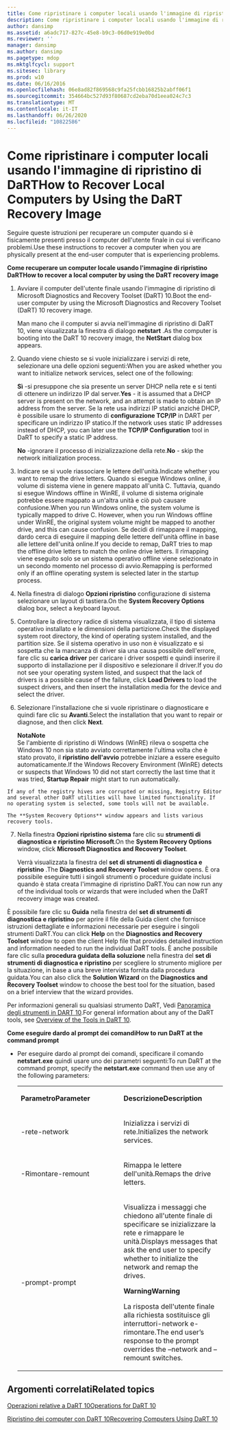 ```yaml
---
title: Come ripristinare i computer locali usando l'immagine di ripristino di DaRT
description: Come ripristinare i computer locali usando l'immagine di ripristino di DaRT
author: dansimp
ms.assetid: a6adc717-827c-45e8-b9c3-06d0e919e0bd
ms.reviewer: ''
manager: dansimp
ms.author: dansimp
ms.pagetype: mdop
ms.mktglfcycl: support
ms.sitesec: library
ms.prod: w10
ms.date: 06/16/2016
ms.openlocfilehash: 06e8ad82f869568c9fa25fcbb16825b2abff06f1
ms.sourcegitcommit: 354664bc527d93f80687cd2eba70d1eea024c7c3
ms.translationtype: MT
ms.contentlocale: it-IT
ms.lasthandoff: 06/26/2020
ms.locfileid: "10822586"
---
```

# <span data-ttu-id="5f1b6-103">Come ripristinare i computer locali usando l'immagine di ripristino di DaRT</span><span class="sxs-lookup"><span data-stu-id="5f1b6-103">How to Recover Local Computers by Using the DaRT Recovery Image</span></span>


<span data-ttu-id="5f1b6-104">Seguire queste istruzioni per recuperare un computer quando si è fisicamente presenti presso il computer dell'utente finale in cui si verificano problemi.</span><span class="sxs-lookup"><span data-stu-id="5f1b6-104">Use these instructions to recover a computer when you are physically present at the end-user computer that is experiencing problems.</span></span>

**<span data-ttu-id="5f1b6-105">Come recuperare un computer locale usando l'immagine di ripristino DaRT</span><span class="sxs-lookup"><span data-stu-id="5f1b6-105">How to recover a local computer by using the DaRT recovery image</span></span>**

1.  <span data-ttu-id="5f1b6-106">Avviare il computer dell'utente finale usando l'immagine di ripristino di Microsoft Diagnostics and Recovery Toolset (DaRT) 10.</span><span class="sxs-lookup"><span data-stu-id="5f1b6-106">Boot the end-user computer by using the Microsoft Diagnostics and Recovery Toolset (DaRT) 10 recovery image.</span></span>

    <span data-ttu-id="5f1b6-107">Man mano che il computer si avvia nell'immagine di ripristino di DaRT 10, viene visualizzata la finestra di dialogo **netstart** .</span><span class="sxs-lookup"><span data-stu-id="5f1b6-107">As the computer is booting into the DaRT 10 recovery image, the **NetStart** dialog box appears.</span></span>

2.  <span data-ttu-id="5f1b6-108">Quando viene chiesto se si vuole inizializzare i servizi di rete, selezionare una delle opzioni seguenti:</span><span class="sxs-lookup"><span data-stu-id="5f1b6-108">When you are asked whether you want to initialize network services, select one of the following:</span></span>

    <span data-ttu-id="5f1b6-109">**Sì** -si presuppone che sia presente un server DHCP nella rete e si tenti di ottenere un indirizzo IP dal server.</span><span class="sxs-lookup"><span data-stu-id="5f1b6-109">**Yes** - it is assumed that a DHCP server is present on the network, and an attempt is made to obtain an IP address from the server.</span></span> <span data-ttu-id="5f1b6-110">Se la rete usa indirizzi IP statici anziché DHCP, è possibile usare lo strumento di **configurazione TCP/IP** in DART per specificare un indirizzo IP statico.</span><span class="sxs-lookup"><span data-stu-id="5f1b6-110">If the network uses static IP addresses instead of DHCP, you can later use the **TCP/IP Configuration** tool in DaRT to specify a static IP address.</span></span>

    <span data-ttu-id="5f1b6-111">**No** -ignorare il processo di inizializzazione della rete.</span><span class="sxs-lookup"><span data-stu-id="5f1b6-111">**No** - skip the network initialization process.</span></span>

3.  <span data-ttu-id="5f1b6-112">Indicare se si vuole riassociare le lettere dell'unità.</span><span class="sxs-lookup"><span data-stu-id="5f1b6-112">Indicate whether you want to remap the drive letters.</span></span> <span data-ttu-id="5f1b6-113">Quando si esegue Windows online, il volume di sistema viene in genere mappato all'unità C. Tuttavia, quando si esegue Windows offline in WinRE, il volume di sistema originale potrebbe essere mappato a un'altra unità e ciò può causare confusione.</span><span class="sxs-lookup"><span data-stu-id="5f1b6-113">When you run Windows online, the system volume is typically mapped to drive C. However, when you run Windows offline under WinRE, the original system volume might be mapped to another drive, and this can cause confusion.</span></span> <span data-ttu-id="5f1b6-114">Se decidi di rimappare il mapping, dardo cerca di eseguire il mapping delle lettere dell'unità offline in base alle lettere dell'unità online.</span><span class="sxs-lookup"><span data-stu-id="5f1b6-114">If you decide to remap, DaRT tries to map the offline drive letters to match the online drive letters.</span></span> <span data-ttu-id="5f1b6-115">Il rimapping viene eseguito solo se un sistema operativo offline viene selezionato in un secondo momento nel processo di avvio.</span><span class="sxs-lookup"><span data-stu-id="5f1b6-115">Remapping is performed only if an offline operating system is selected later in the startup process.</span></span>

4.  <span data-ttu-id="5f1b6-116">Nella finestra di dialogo **Opzioni ripristino** configurazione di sistema selezionare un layout di tastiera.</span><span class="sxs-lookup"><span data-stu-id="5f1b6-116">On the **System Recovery Options** dialog box, select a keyboard layout.</span></span>

5.  <span data-ttu-id="5f1b6-117">Controllare la directory radice di sistema visualizzata, il tipo di sistema operativo installato e le dimensioni della partizione.</span><span class="sxs-lookup"><span data-stu-id="5f1b6-117">Check the displayed system root directory, the kind of operating system installed, and the partition size.</span></span> <span data-ttu-id="5f1b6-118">Se il sistema operativo in uso non è visualizzato e si sospetta che la mancanza di driver sia una causa possibile dell'errore, fare clic su **carica driver** per caricare i driver sospetti e quindi inserire il supporto di installazione per il dispositivo e selezionare il driver.</span><span class="sxs-lookup"><span data-stu-id="5f1b6-118">If you do not see your operating system listed, and suspect that the lack of drivers is a possible cause of the failure, click **Load Drivers** to load the suspect drivers, and then insert the installation media for the device and select the driver.</span></span>

6.  <span data-ttu-id="5f1b6-119">Selezionare l'installazione che si vuole ripristinare o diagnosticare e quindi fare clic su **Avanti**.</span><span class="sxs-lookup"><span data-stu-id="5f1b6-119">Select the installation that you want to repair or diagnose, and then click **Next**.</span></span>

    **<span data-ttu-id="5f1b6-120">Nota</span><span class="sxs-lookup"><span data-stu-id="5f1b6-120">Note</span></span>**  
    <span data-ttu-id="5f1b6-121">Se l'ambiente di ripristino di Windows (WinRE) rileva o sospetta che Windows 10 non sia stato avviato correttamente l'ultima volta che è stato provato, il **ripristino dell'avvio** potrebbe iniziare a essere eseguito automaticamente.</span><span class="sxs-lookup"><span data-stu-id="5f1b6-121">If the Windows Recovery Environment (WinRE) detects or suspects that Windows 10 did not start correctly the last time that it was tried, **Startup Repair** might start to run automatically.</span></span>



~~~
If any of the registry hives are corrupted or missing, Registry Editor and several other DaRT utilities will have limited functionality. If no operating system is selected, some tools will not be available.

The **System Recovery Options** window appears and lists various recovery tools.
~~~

7. <span data-ttu-id="5f1b6-122">Nella finestra **Opzioni ripristino sistema** fare clic su **strumenti di diagnostica e ripristino Microsoft**.</span><span class="sxs-lookup"><span data-stu-id="5f1b6-122">On the **System Recovery Options** window, click **Microsoft Diagnostics and Recovery Toolset**.</span></span>

   <span data-ttu-id="5f1b6-123">Verrà visualizzata la finestra del **set di strumenti di diagnostica e ripristino** .</span><span class="sxs-lookup"><span data-stu-id="5f1b6-123">The **Diagnostics and Recovery Toolset** window opens.</span></span> <span data-ttu-id="5f1b6-124">È ora possibile eseguire tutti i singoli strumenti o procedure guidate inclusi quando è stata creata l'immagine di ripristino DaRT.</span><span class="sxs-lookup"><span data-stu-id="5f1b6-124">You can now run any of the individual tools or wizards that were included when the DaRT recovery image was created.</span></span>

<span data-ttu-id="5f1b6-125">È possibile fare clic su **Guida** nella finestra del **set di strumenti di diagnostica e ripristino** per aprire il file della Guida client che fornisce istruzioni dettagliate e informazioni necessarie per eseguire i singoli strumenti DaRT.</span><span class="sxs-lookup"><span data-stu-id="5f1b6-125">You can click **Help** on the **Diagnostics and Recovery Toolset** window to open the client Help file that provides detailed instruction and information needed to run the individual DaRT tools.</span></span> <span data-ttu-id="5f1b6-126">È anche possibile fare clic sulla **procedura guidata della soluzione** nella finestra del **set di strumenti di diagnostica e ripristino** per scegliere lo strumento migliore per la situazione, in base a una breve intervista fornita dalla procedura guidata.</span><span class="sxs-lookup"><span data-stu-id="5f1b6-126">You can also click the **Solution Wizard** on the **Diagnostics and Recovery Toolset** window to choose the best tool for the situation, based on a brief interview that the wizard provides.</span></span>

<span data-ttu-id="5f1b6-127">Per informazioni generali su qualsiasi strumento DaRT, Vedi [Panoramica degli strumenti in DART 10](overview-of-the-tools-in-dart-10.md).</span><span class="sxs-lookup"><span data-stu-id="5f1b6-127">For general information about any of the DaRT tools, see [Overview of the Tools in DaRT 10](overview-of-the-tools-in-dart-10.md).</span></span>

**<span data-ttu-id="5f1b6-128">Come eseguire dardo al prompt dei comandi</span><span class="sxs-lookup"><span data-stu-id="5f1b6-128">How to run DaRT at the command prompt</span></span>**

- <span data-ttu-id="5f1b6-129">Per eseguire dardo al prompt dei comandi, specificare il comando **netstart.exe** quindi usare uno dei parametri seguenti:</span><span class="sxs-lookup"><span data-stu-id="5f1b6-129">To run DaRT at the command prompt, specify the **netstart.exe** command then use any of the following parameters:</span></span>

  <table>
  <colgroup>
  <col width="50%" />
  <col width="50%" />
  </colgroup>
  <tbody>
  <tr class="odd">
  <td align="left"><p><strong><span data-ttu-id="5f1b6-130">Parametro</span><span class="sxs-lookup"><span data-stu-id="5f1b6-130">Parameter</span></span></strong></p></td>
  <td align="left"><p><strong><span data-ttu-id="5f1b6-131">Descrizione</span><span class="sxs-lookup"><span data-stu-id="5f1b6-131">Description</span></span></strong></p></td>
  </tr>
  <tr class="even">
  <td align="left"><p><span data-ttu-id="5f1b6-132">-rete</span><span class="sxs-lookup"><span data-stu-id="5f1b6-132">-network</span></span></p></td>
  <td align="left"><p><span data-ttu-id="5f1b6-133">Inizializza i servizi di rete.</span><span class="sxs-lookup"><span data-stu-id="5f1b6-133">Initializes the network services.</span></span></p></td>
  </tr>
  <tr class="odd">
  <td align="left"><p><span data-ttu-id="5f1b6-134">-Rimontare</span><span class="sxs-lookup"><span data-stu-id="5f1b6-134">-remount</span></span></p></td>
  <td align="left"><p><span data-ttu-id="5f1b6-135">Rimappa le lettere dell'unità.</span><span class="sxs-lookup"><span data-stu-id="5f1b6-135">Remaps the drive letters.</span></span></p></td>
  </tr>
  <tr class="even">
  <td align="left"><p><span data-ttu-id="5f1b6-136">-prompt</span><span class="sxs-lookup"><span data-stu-id="5f1b6-136">-prompt</span></span></p></td>
  <td align="left"><p><span data-ttu-id="5f1b6-137">Visualizza i messaggi che chiedono all'utente finale di specificare se inizializzare la rete e rimappare le unità.</span><span class="sxs-lookup"><span data-stu-id="5f1b6-137">Displays messages that ask the end user to specify whether to initialize the network and remap the drives.</span></span></p>
  <div class="alert">
  <strong><span data-ttu-id="5f1b6-138">Warning</span><span class="sxs-lookup"><span data-stu-id="5f1b6-138">Warning</span></span></strong><br/><p><span data-ttu-id="5f1b6-139">La risposta dell'utente finale alla richiesta sostituisce gli interruttori-network e-rimontare.</span><span class="sxs-lookup"><span data-stu-id="5f1b6-139">The end user’s response to the prompt overrides the –network and –remount switches.</span></span></p>
  </div>
  <div>

  </div></td>
  </tr>
  </tbody>
  </table>



## <span data-ttu-id="5f1b6-140">Argomenti correlati</span><span class="sxs-lookup"><span data-stu-id="5f1b6-140">Related topics</span></span>


[<span data-ttu-id="5f1b6-141">Operazioni relative a DaRT 10</span><span class="sxs-lookup"><span data-stu-id="5f1b6-141">Operations for DaRT 10</span></span>](operations-for-dart-10.md)

[<span data-ttu-id="5f1b6-142">Ripristino dei computer con DaRT 10</span><span class="sxs-lookup"><span data-stu-id="5f1b6-142">Recovering Computers Using DaRT 10</span></span>](recovering-computers-using-dart-10.md)









